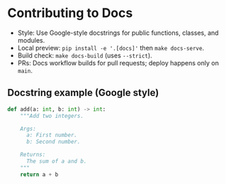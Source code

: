 # Contributing to Docs

- Style: Use Google-style docstrings for public functions, classes, and modules.
- Local preview: `pip install -e '.[docs]'` then `make docs-serve`.
- Build check: `make docs-build` (uses `--strict`).
- PRs: Docs workflow builds for pull requests; deploy happens only on `main`.

## Docstring example (Google style)

```python
def add(a: int, b: int) -> int:
    """Add two integers.

    Args:
      a: First number.
      b: Second number.

    Returns:
      The sum of a and b.
    """
    return a + b
```

